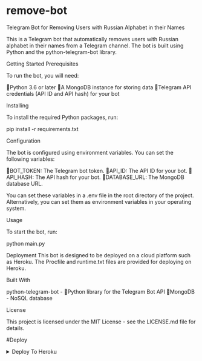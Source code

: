 # remove-bot



Telegram Bot for Removing Users with Russian Alphabet in their Names



This is a Telegram bot that automatically removes users with Russian alphabet in their names from a Telegram channel. The bot is built using Python and the python-telegram-bot library.

Getting Started
Prerequisites

To run the bot, you will need:

🔰Python 3.6 or later
🔰A MongoDB instance for storing data
🔰Telegram API credentials (API ID and API hash) for your bot


Installing

To install the required Python packages, run:

pip install -r requirements.txt

Configuration

The bot is configured using environment variables. You can set the following variables:

🔰BOT_TOKEN: The Telegram bot token.
🔰API_ID: The API ID for your bot.
🔰API_HASH: The API hash for your bot.
🔰DATABASE_URL: The MongoDB database URL.

You can set these variables in a .env file in the root directory of the project. Alternatively, you can set them as environment variables in your operating system.

Usage

To start the bot, run:

python main.py


Deployment
This bot is designed to be deployed on a cloud platform such as Heroku. The Procfile and runtime.txt files are provided for deploying on Heroku.

Built With

python-telegram-bot -
🔰Python library for the
Telegram Bot API
🔰MongoDB - NoSQL database


License

This project is licensed under the MIT License - see the LICENSE.md file for details.

#Deploy
<details><summary>Deploy To Heroku</summary>
<p>
<br>
<a href="https://heroku.com/deploy?template=https://github.com/SPARKBRO/romove-bot">
  <img src="https://www.herokucdn.com/deploy/button.svg" alt="Deploy To Heroku">
</a>
</p>
</details>

